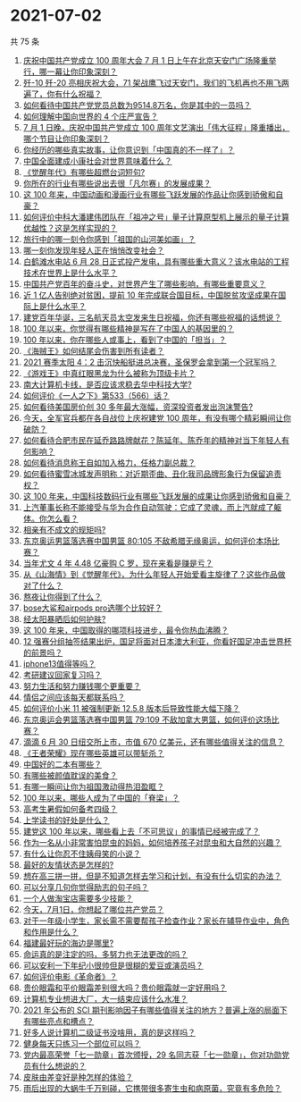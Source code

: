 # 2021-07-02

共 75 条

<!-- BEGIN -->
<!-- 最后更新时间 Fri Jul 02 2021 11:01:59 GMT+0800 (China Standard Time) -->

1. [庆祝中国共产党成立 100 周年大会 7 月 1
   日上午在北京天安门广场隆重举行，哪一幕让你印象深刻？](https://www.zhihu.com/question/469219832)
2. [歼-10 歼-20 亮相庆祝大会，71
   架战鹰飞过天安门，我们的飞机再也不用飞两遍了，你有什么祝福？](https://www.zhihu.com/question/469230952)
3. [如何看待中国共产党党员总数为9514.8万名，你是其中的一员吗？](https://www.zhihu.com/question/469009557)
4. [如何理解中国向世界的 4 个庄严宣告？](https://www.zhihu.com/question/469269512)
5. [7 月 1 日晚，庆祝中国共产党成立 100
   周年文艺演出「伟大征程」隆重播出，哪个节目让你印象深刻？](https://www.zhihu.com/question/469370926)
6. [你经历的哪些真实故事，让你意识到「中国真的不一样了」？](https://www.zhihu.com/question/429896850)
7. [中国全面建成小康社会对世界意味着什么？](https://www.zhihu.com/question/469243529)
8. [《觉醒年代》有哪些超燃台词短句?](https://www.zhihu.com/question/463340352)
9. [你所在的行业有哪些说出去很「凡尔赛」的发展成果？](https://www.zhihu.com/question/447184680)
10. [这 100
    年来，中国动画和漫画行业有哪些飞跃发展的作品让你感到骄傲和自豪？](https://www.zhihu.com/question/469245060)
11. [如何评价中科大潘建伟团队在「祖冲之号」量子计算原型机上展示的量子计算优越性？这是怎样实现的？](https://www.zhihu.com/question/468741820)
12. [旅行中的哪一刻令你感到「祖国的山河美如画」？](https://www.zhihu.com/question/468764145)
13. [哪一刻你发现年轻人正在悄悄改变社会？](https://www.zhihu.com/question/447184915)
14. [白鹤滩水电站 6 月 28
    日正式投产发电，具有哪些重大意义？该水电站的工程技术在世界上是什么水平？](https://www.zhihu.com/question/468406905)
15. [中国共产党百年的奋斗史，对世界产生了哪些影响，有哪些重要意义？](https://www.zhihu.com/question/469274581)
16. [近 1 亿人告别绝对贫困，提前 10
    年完成联合国目标，中国脱贫攻坚成果在国际上是什么水平？](https://www.zhihu.com/question/446264543)
17. [建党百年华诞，三名航天员太空发来生日祝福，你还有哪些祝福的话想说？](https://www.zhihu.com/question/469119958)
18. [100 年以来，你觉得有哪些精神是写在了中国人的基因里的？](https://www.zhihu.com/question/468804235)
19. [100 年以来，你在哪些人或事上，看到了中国的「担当」？](https://www.zhihu.com/question/469083054)
20. [《海贼王》如何结尾会伤害到所有读者？](https://www.zhihu.com/question/453888306)
21. [2021 赛季太阳 4：2
    击沉快船挺进总决赛，圣保罗会拿到第一个冠军吗？](https://www.zhihu.com/question/469262115)
22. [《游戏王》中真红眼黑龙为什么被称为顶级卡片？](https://www.zhihu.com/question/24348322)
23. [南大计算机卡线，是否应该求稳去华中科技大学?](https://www.zhihu.com/question/467391928)
24. [如何评价《一人之下》第533（566）话？](https://www.zhihu.com/question/469386521)
25. [如何看待美国房价创 30 多年最大涨幅，资深投资者发出泡沫警告?](https://www.zhihu.com/question/468992825)
26. [今天，全军官兵都在各自战位上庆祝建党 100
    周年，有没有哪个精彩瞬间让你破防？](https://www.zhihu.com/question/469245739)
27. [如何看待合肥市民在延乔路路牌献花？陈延年、陈乔年的精神对当下年轻人有何影响？](https://www.zhihu.com/question/469128325)
28. [如何看待消息称王自如加入格力，任格力副总裁？](https://www.zhihu.com/question/465492294)
29. [如何看待蜜雪冰城发声明称：对近期歪曲、丑化我司品牌形象行为保留追责权？](https://www.zhihu.com/question/469115341)
30. [这 100
    年来，中国科技数码行业有哪些飞跃发展的成果让你感到骄傲和自豪？](https://www.zhihu.com/question/468832684)
31. [上汽董事长称不能接受与华为合作自动驾驶：它成了灵魂，而上汽就成了躯体。你怎么看？](https://www.zhihu.com/question/469323054)
32. [相亲有不成文的规矩吗?](https://www.zhihu.com/question/453068049)
33. [东京奥运男篮落选赛中国男篮 80:105
    不敌希腊无缘奥运，如何评价本场比赛？](https://www.zhihu.com/question/469450593)
34. [当年尤文 4 年 4.48 亿豪购 C 罗，现在来看是赚是亏？](https://www.zhihu.com/question/460546114)
35. [从《山海情》到《觉醒年代》，为什么年轻人开始爱看主旋律了？这些作品做对了什么？](https://www.zhihu.com/question/469250416)
36. [熬夜让你得到了什么？](https://www.zhihu.com/question/466329074)
37. [bose大鲨和airpods pro选哪个比较好？](https://www.zhihu.com/question/448283010)
38. [经太阳暴晒后如何护肤?](https://www.zhihu.com/question/459581662)
39. [这 100 年来，中国取得的哪项科技进步，最令你热血沸腾？](https://www.zhihu.com/question/469247582)
40. [12
    强赛分组抽签结果出炉，国足将面对日本澳大利亚，你看好国足冲击世界杯的前景吗？](https://www.zhihu.com/question/469309297)
41. [iphone13值得等吗？](https://www.zhihu.com/question/445568012)
42. [考研建议回家复习吗？](https://www.zhihu.com/question/436085854)
43. [努力生活和努力赚钱哪个更重要？](https://www.zhihu.com/question/466534018)
44. [情侣之间应该每天都联系吗？](https://www.zhihu.com/question/447408356)
45. [如何评价小米 11 被强制更新 12.5.8
    版本后导致性能大幅下降？](https://www.zhihu.com/question/466557336)
46. [东京奥运会男篮落选赛中国男篮 79:109
    不敌加拿大男篮，如何评价这场比赛？](https://www.zhihu.com/question/469226684)
47. [滴滴 6 月 30 日纽交所上市，市值 670
    亿美元，还有哪些值得关注的信息？](https://www.zhihu.com/question/469170831)
48. [《王者荣耀》现在哪些英雄可以带斩杀？](https://www.zhihu.com/question/466600116)
49. [中国好的二本有哪些？](https://www.zhihu.com/question/282553012)
50. [有哪些被颜值耽误的美食？](https://www.zhihu.com/question/463302536)
51. [有哪一瞬间让你为祖国激动得热泪盈眶？](https://www.zhihu.com/question/276636947)
52. [100 年以来，哪些人成为了中国的「脊梁」？](https://www.zhihu.com/question/469067940)
53. [高考生暑假如何备考四级？](https://www.zhihu.com/question/464509224)
54. [上学读书的好处是什么？](https://www.zhihu.com/question/466708151)
55. [建党这 100
    年以来，哪些看上去「不可思议」的事情已经被完成了？](https://www.zhihu.com/question/468798487)
56. [作为一名从小非常害怕昆虫的妈妈，如何培养孩子对昆虫和大自然的兴趣？](https://www.zhihu.com/question/468299114)
57. [有什么让你忍不住姨母笑的小说？](https://www.zhihu.com/question/443447926)
58. [最好的友情状态是怎样的?](https://www.zhihu.com/question/24091183)
59. [想在高三拼一拼，但是不知道怎样去学习和计划，有没有什么切实的办法？](https://www.zhihu.com/question/467995879)
60. [可以分享几句你觉得励志的句子吗？](https://www.zhihu.com/question/462684741)
61. [一个人做淘宝店需要多少技能？](https://www.zhihu.com/question/21030919)
62. [今天，7月1日，你想起了哪位共产党员？](https://www.zhihu.com/question/469216571)
63. [对于一年级小学生，家长需不需要帮孩子检查作业？家长在辅导作业中，角色和作用是什么？](https://www.zhihu.com/question/466551332)
64. [福建最好玩的海边是哪里?](https://www.zhihu.com/question/463975941)
65. [命运真的是注定的吗，多努力也无法更改的吗？](https://www.zhihu.com/question/468059308)
66. [可以安利一下年纪小很帅但是很糊的爱豆或演员吗？](https://www.zhihu.com/question/458588894)
67. [如何评价电影《革命者》？](https://www.zhihu.com/question/457600870)
68. [贵价眼霜和平价眼霜差别很大吗？贵价眼霜就一定好用吗？](https://www.zhihu.com/question/309788732)
69. [计算机专业想进大厂，大一结束应该什么水准？](https://www.zhihu.com/question/450241362)
70. [2021 年公布的 SCI
    期刊影响因子有哪些值得关注的地方？普遍上涨的局面下有哪些亮点和槽点？](https://www.zhihu.com/question/469074125)
71. [好多人说计算机二级证书没啥用，真的是这样吗？](https://www.zhihu.com/question/432050455)
72. [健身每天只练习一个部位可以吗？](https://www.zhihu.com/question/402800360)
73. [党内最高荣誉「七一勋章」首次颁授，29
    名同志获「七一勋章」，你对功勋党员有什么想说的？](https://www.zhihu.com/question/468683456)
74. [皮肤由差变好是种怎样的体验？](https://www.zhihu.com/question/37375085)
75. [雨后出现的大蜗牛千万别碰，它携带很多寄生虫和病原菌，究竟有多危险？](https://www.zhihu.com/question/468733508)

<!-- END -->
